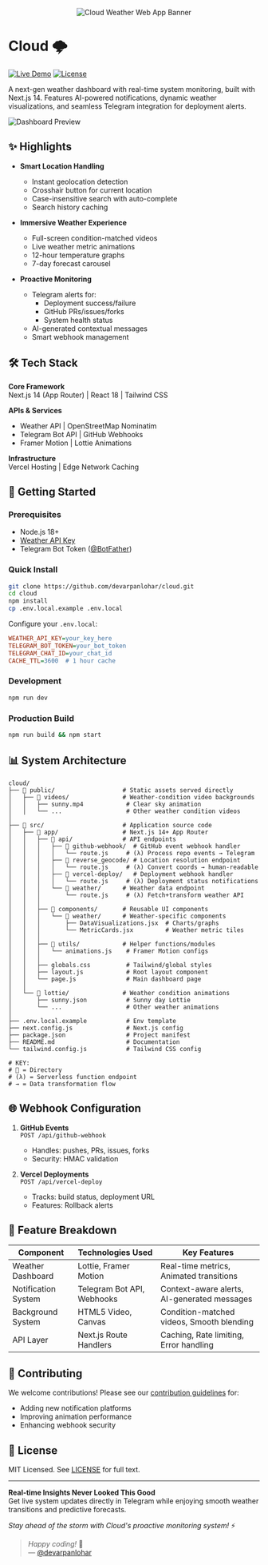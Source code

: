 <p align="center">
  <img 
    src="https://capsule-render.vercel.app/api?type=venom&height=300&color=gradient&text=cloud&reversal=true&textBg=false&desc=Cloud:%20A%20stylish%20weather%20app%20with%20live%20forecasts%20and%20dynamic%20backgrounds.&fontAlignY=40&descAlignY=62&fontSize=100&descSize=25"
    alt="Cloud Weather Web App Banner"
    style="max-width: 100%; height: auto;"
  />
</p>

# Cloud 🌩️

[![Live Demo](https://img.shields.io/badge/demo-vercel-%23000000.svg?style=for-the-badge&logo=vercel&logoColor=white)](https://cloud-liart-three.vercel.app/) 
[![License](https://img.shields.io/badge/license-MIT-blue.svg?style=for-the-badge)](LICENSE)

A next-gen weather dashboard with real-time system monitoring, built with Next.js 14. Features AI-powered notifications, dynamic weather visualizations, and seamless Telegram integration for deployment alerts.

![Dashboard Preview](https://raw.githubusercontent.com/devarpanlohar/cloud/main/public/desktop_view.gif)

## ✨ Highlights

- **Smart Location Handling**
  - Instant geolocation detection
  - Crosshair button for current location
  - Case-insensitive search with auto-complete
  - Search history caching

- **Immersive Weather Experience**
  - Full-screen condition-matched videos
  - Live weather metric animations
  - 12-hour temperature graphs
  - 7-day forecast carousel

- **Proactive Monitoring**
  - Telegram alerts for:
    - Deployment success/failure
    - GitHub PRs/issues/forks
    - System health status
  - AI-generated contextual messages
  - Smart webhook management

## 🛠 Tech Stack

**Core Framework**  
Next.js 14 (App Router) | React 18 | Tailwind CSS

**APIs & Services**  
- Weather API | OpenStreetMap Nominatim  
- Telegram Bot API | GitHub Webhooks  
- Framer Motion | Lottie Animations  

**Infrastructure**  
Vercel Hosting | Edge Network Caching

## 🚀 Getting Started

### Prerequisites

- Node.js 18+
- [Weather API Key](https://www.weatherapi.com/)
- Telegram Bot Token ([@BotFather](https://t.me/BotFather))

### Quick Install

```bash
git clone https://github.com/devarpanlohar/cloud.git
cd cloud
npm install
cp .env.local.example .env.local
```

Configure your `.env.local`:
```ini
WEATHER_API_KEY=your_key_here
TELEGRAM_BOT_TOKEN=your_bot_token
TELEGRAM_CHAT_ID=your_chat_id
CACHE_TTL=3600  # 1 hour cache
```

### Development
```bash
npm run dev
```

### Production Build
```bash
npm run build && npm start
```

## 📊 System Architecture

```
cloud/
├── 📁 public/                   # Static assets served directly
│   ├── 📁 videos/               # Weather-condition video backgrounds
│   │   ├── sunny.mp4            # Clear sky animation
│   │   └── ...                  # Other weather condition videos
│
├── 📁 src/                      # Application source code
│   ├── 📁 app/                  # Next.js 14+ App Router
│   │   ├── 📁 api/              # API endpoints
│   │   │   ├── 📁 github-webhook/  # GitHub event webhook handler
│   │   │   │   └── route.js     # (λ) Process repo events → Telegram
│   │   │   ├── 📁 reverse_geocode/ # Location resolution endpoint
│   │   │   │   └── route.js     # (λ) Convert coords → human-readable
│   │   │   ├── 📁 vercel-deploy/   # Deployment webhook handler
│   │   │   │   └── route.js     # (λ) Deployment status notifications
│   │   │   └── 📁 weather/      # Weather data endpoint
│   │   │       └── route.js     # (λ) Fetch+transform weather API
│   │   │
│   │   ├── 📁 components/       # Reusable UI components
│   │   │   └── 📁 weather/      # Weather-specific components
│   │   │       ├── DataVisualizations.jsx  # Charts/graphs
│   │   │       └── MetricCards.jsx         # Weather metric tiles
│   │   │
│   │   ├── 📁 utils/            # Helper functions/modules
│   │   │   └── animations.js    # Framer Motion configs
│   │   │
│   │   ├── globals.css          # Tailwind/global styles
│   │   ├── layout.js            # Root layout component
│   │   └── page.js              # Main dashboard page
│   │
│   └── 📁 lottie/               # Weather condition animations
│       ├── sunny.json           # Sunny day Lottie
│       └── ...                  # Other weather animations
│
├── .env.local.example           # Env template
├── next.config.js               # Next.js config
├── package.json                 # Project manifest
├── README.md                    # Documentation
└── tailwind.config.js           # Tailwind CSS config

# KEY:
# 📁 = Directory
# (λ) = Serverless function endpoint
# → = Data transformation flow
```

## 🌐 Webhook Configuration

1. **GitHub Events**  
   `POST /api/github-webhook`
   - Handles: pushes, PRs, issues, forks
   - Security: HMAC validation

2. **Vercel Deployments**  
   `POST /api/vercel-deploy`
   - Tracks: build status, deployment URL
   - Features: Rollback alerts

## 📱 Feature Breakdown

| Component          | Technologies Used          | Key Features                               |
|--------------------|----------------------------|--------------------------------------------|
| Weather Dashboard  | Lottie, Framer Motion      | Real-time metrics, Animated transitions    |
| Notification System| Telegram Bot API, Webhooks | Context-aware alerts, AI-generated messages|
| Background System  | HTML5 Video, Canvas        | Condition-matched videos, Smooth blending |
| API Layer          | Next.js Route Handlers     | Caching, Rate limiting, Error handling     |

## 🤝 Contributing

We welcome contributions! Please see our [contribution guidelines](CONTRIBUTING.md) for:  
- Adding new notification platforms  
- Improving animation performance  
- Enhancing webhook security  

## 📜 License

MIT Licensed. See [LICENSE](LICENSE) for full text.

---

**Real-time Insights Never Looked This Good**  
Get live system updates directly in Telegram while enjoying smooth weather transitions and predictive forecasts.  

*Stay ahead of the storm with Cloud's proactive monitoring system!* ⚡

> 
> *Happy coding!* 🚀  
> — [@devarpanlohar](https://github.com/devarpanlohar)
